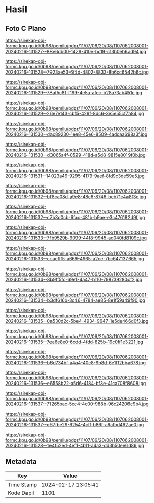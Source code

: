 # Hasil

## Foto C Plano

https://sirekap-obj-formc.kpu.go.id/0b98/pemilu/pdpr/11/07/06/20/08/1107062008001-20240216-131527--88e6db00-1429-410e-bc19-c13b0eb6ad94.jpg

https://sirekap-obj-formc.kpu.go.id/0b98/pemilu/pdpr/11/07/06/20/08/1107062008001-20240216-131528--7923ae53-6f4d-4802-8833-8b6cc6542b6c.jpg

https://sirekap-obj-formc.kpu.go.id/0b98/pemilu/pdpr/11/07/06/20/08/1107062008001-20240216-131529--78af5c81-f199-4e5a-afec-b28a73ab451c.jpg

https://sirekap-obj-formc.kpu.go.id/0b98/pemilu/pdpr/11/07/06/20/08/1107062008001-20240216-131529--26e7e143-cbf5-429f-8dc6-3e5e55cf7a84.jpg

https://sirekap-obj-formc.kpu.go.id/0b98/pemilu/pdpr/11/07/06/20/08/1107062008001-20240216-131530--dac89230-1ee8-45e6-8509-4addaa698a3f.jpg

https://sirekap-obj-formc.kpu.go.id/0b98/pemilu/pdpr/11/07/06/20/08/1107062008001-20240216-131530--d3065a4f-0529-418d-a5d8-9815e8019f0b.jpg

https://sirekap-obj-formc.kpu.go.id/0b98/pemilu/pdpr/11/07/06/20/08/1107062008001-20240216-131531--14023a49-9295-4179-9aef-8fd9c3de59e5.jpg

https://sirekap-obj-formc.kpu.go.id/0b98/pemilu/pdpr/11/07/06/20/08/1107062008001-20240216-131532--bf8ca08d-a9e8-48c6-8746-beb71c4a8f3c.jpg

https://sirekap-obj-formc.kpu.go.id/0b98/pemilu/pdpr/11/07/06/20/08/1107062008001-20240216-131532--c7b3d0cb-6fac-481b-b9ae-e3c476182d9f.jpg

https://sirekap-obj-formc.kpu.go.id/0b98/pemilu/pdpr/11/07/06/20/08/1107062008001-20240216-131533--7fb9529b-9099-44f8-9945-ad040fd8109c.jpg

https://sirekap-obj-formc.kpu.go.id/0b98/pemilu/pdpr/11/07/06/20/08/1107062008001-20240216-131533--ccaefff5-a669-4965-a2ce-7bc647137665.jpg

https://sirekap-obj-formc.kpu.go.id/0b98/pemilu/pdpr/11/07/06/20/08/1107062008001-20240216-131534--8b9ff5fc-69e1-4a47-b110-798739280cf2.jpg

https://sirekap-obj-formc.kpu.go.id/0b98/pemilu/pdpr/11/07/06/20/08/1107062008001-20240216-131534--b3df616b-3c46-4784-ae85-8e1f59a49f90.jpg

https://sirekap-obj-formc.kpu.go.id/0b98/pemilu/pdpr/11/07/06/20/08/1107062008001-20240216-131535--0a530d2c-5be4-4934-9647-1e5de466d0f3.jpg

https://sirekap-obj-formc.kpu.go.id/0b98/pemilu/pdpr/11/07/06/20/08/1107062008001-20240216-131535--7ea6e8e0-6cdd-4fdd-825b-19c0ff1e3221.jpg

https://sirekap-obj-formc.kpu.go.id/0b98/pemilu/pdpr/11/07/06/20/08/1107062008001-20240216-131536--b6d734bf-a4a4-40c8-9b8d-6e1f12bba678.jpg

https://sirekap-obj-formc.kpu.go.id/0b98/pemilu/pdpr/11/07/06/20/08/1107062008001-20240216-131536--e6558b22-a5d6-4184-bf3e-41ca708f8608.jpg

https://sirekap-obj-formc.kpu.go.id/0b98/pemilu/pdpr/11/07/06/20/08/1107062008001-20240216-131537--71265bac-5cc4-4c00-988b-96c24206c9b4.jpg

https://sirekap-obj-formc.kpu.go.id/0b98/pemilu/pdpr/11/07/06/20/08/1107062008001-20240216-131537--d67fbe29-6254-4cff-b86f-a6afbd462ae0.jpg

https://sirekap-obj-formc.kpu.go.id/0b98/pemilu/pdpr/11/07/06/20/08/1107062008001-20240216-131528--1e4f52ed-4ef1-4b11-a4a3-dd3b50ee6d89.jpg


## Metadata

| Key        | Value               |
| ---------- | ------------------- |
| Time Stamp | 2024-02-17 13:05:41 |
| Kode Dapil | 1101                |



